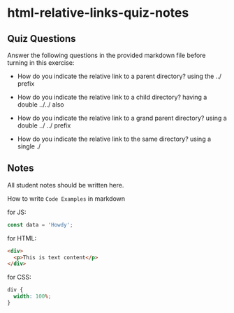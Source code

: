 # html-relative-links-quiz-notes

## Quiz Questions

Answer the following questions in the provided markdown file before turning in this exercise:

- How do you indicate the relative link to a parent directory? using the ../ prefix

- How do you indicate the relative link to a child directory? having a double ../../ also

- How do you indicate the relative link to a grand parent directory? using a double ../ ../ prefix

- How do you indicate the relative link to the same directory? using a single ./

## Notes

All student notes should be written here.

How to write `Code Examples` in markdown

for JS:

```javascript
const data = 'Howdy';
```

for HTML:

```html
<div>
  <p>This is text content</p>
</div>
```

for CSS:

```css
div {
  width: 100%;
}
```
